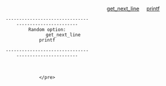 <div align="center">

  <div style="display: inline-block; vertical-align: top; width: 45%;">
    <pre>

```
------------------------------------------------------
Random option:
            get_next_line       printf

------------------------------------------------------
```
    </pre>
  </div>
  
  <div style="display: inline-block; vertical-align: top; width: 45%;">
    <p align="center">
      <a href="https://github.com/LLuisPP/42-Exams-rank03/tree/main/get_next_line">get_next_line</a> &nbsp;&nbsp;&nbsp;
      <a href="https://github.com/LLuisPP/42-Exams-rank03/tree/main/ft_printf">printf</a>
    </p>
  </div>

</div>